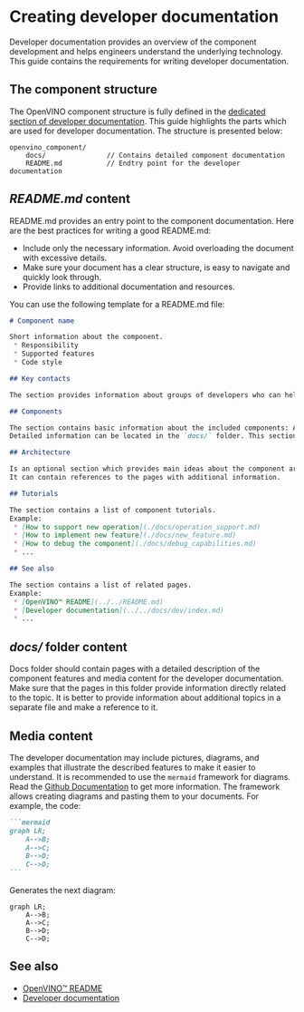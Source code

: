 # Creating developer documentation

Developer documentation provides an overview of the component development and helps engineers understand the underlying technology.
This guide contains the requirements for writing developer documentation.


## The component structure

The OpenVINO component structure is fully defined in the [dedicated section of developer documentation](./index.md#openvino-component-structure).
This guide highlights the parts which are used for developer documentation. The structure is presented below:

```
openvino_component/
    docs/               // Contains detailed component documentation
    README.md           // Endtry point for the developer documentation
```

## ***README.md*** content

README.md provides an entry point to the component documentation. Here are the best practices for writing a good README.md:

- Include only the necessary information. Avoid overloading the document with excessive details. 
- Make sure your document has a clear structure, is easy to navigate and quickly look through.
- Provide links to additional documentation and resources.  
  
You can use the following template for a README.md file:
```md
# Component name

Short information about the component.
 * Responsibility
 * Supported features
 * Code style

## Key contacts

The section provides information about groups of developers who can help in case of questions, and also review and merge PRs.

## Components

The section contains basic information about the included components: API, sources, tests, etc.
Detailed information can be located in the `docs/` folder. This section can contain links to these pages.

## Architecture

Is an optional section which provides main ideas about the component architecture.
It can contain references to the pages with additional information.

## Tutorials

The section contains a list of component tutorials.
Example:
 * [How to support new operation](./docs/operation_support.md)
 * [How to implement new feature](./docs/new_feature.md)
 * [How to debug the component](./docs/debug_capabilities.md)
 * ...

## See also

The section contains a list of related pages.
Example:
 * [OpenVINO™ README](../../README.md)
 * [Developer documentation](../../docs/dev/index.md)
 * ...
```

## ***docs/*** folder content

Docs folder should contain pages with a detailed description of the component features and media content for the developer documentation. Make sure that the pages in this folder provide information directly related to the topic. It is better to provide information about additional topics in a separate file and make a reference to it.

## Media content
The developer documentation may include pictures, diagrams, and examples that illustrate the described features to make it easier to understand. 
It is recommended to use the `mermaid` framework for diagrams. Read the [Github Documentation](https://docs.github.com/en/get-started/writing-on-github/working-with-advanced-formatting/creating-diagrams) to get more information. The framework allows creating diagrams and pasting them to your documents. For example, the code:

````md
```mermaid
graph LR;
    A-->B;
    A-->C;
    B-->D;
    C-->D;
```
````

Generates the next diagram:
```mermaid
graph LR;
    A-->B;
    A-->C;
    B-->D;
    C-->D;
```

## See also
 * [OpenVINO™ README](../../README.md)
 * [Developer documentation](./index.md)
